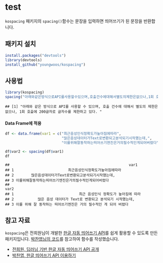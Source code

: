 test
================

`kospacing` 패키지의 `spacing()`함수는 문장을 입력하면 띄어쓰기가 된 문장을 반환합니다.

패키지 설치
-----------

``` r
install.packages("devtools")
library(devtools)
install_github("youngwoos/kospacing")
```

사용법
------

``` r
library(kospacing)
spacing("아래와같은방식으로API를사용할수있으며,호출건수에대해서별도의제한은없으나,1회 호출에200글자로글자수를제한하고있다.")
```

    ## [1] "아래와 같은 방식으로 API를 사용할 수 있으며, 호출 건수에 대해서 별도의 제한은 없으나, 1회 호출에 200글자로 글자수를 제한하고 있다. "

#### Data Frame에 적용

``` r
df <- data.frame(var1 = c("최근음성인식정확도가높아짐에따라",
                          "많은음성데이터가Text로변환되고분석되기시작했는데,",
                          "이를위해잘동작하는띄어쓰기엔진은거의필수적인게되어버렸다"))

df$var2 <- spacing(df$var1)
df
```

    ##                                                       var1
    ## 1                         최근음성인식정확도가높아짐에따라
    ## 2        많은음성데이터가Text로변환되고분석되기시작했는데,
    ## 3 이를위해잘동작하는띄어쓰기엔진은거의필수적인게되어버렸다
    ##                                                                 var2
    ## 1                              최근 음성인식 정확도가 높아짐에 따라 
    ## 2           많은 음성 데이터가 Text로 변환되고 분석되기 시작했는데, 
    ## 3 이를 위해 잘 동작하는 띄어쓰기엔진은 거의 필수적인 게 되어 버렸다

참고 자료
---------

`kospacing`은 전희원님이 개발한 [한글 자동 띄어쓰기 API](http://freesearch.pe.kr/archives/4647)를 쉽게 활용할 수 있도록 만든 패키지입니다. [박찬엽님의 코드](https://mrchypark.github.io/r/httr/api/한글-띄어쓰기-API-이용하기.html)를 참고하여 함수를 작성했습니다.

-   [전희원, 딥러닝 기반 한글 자동 띄어쓰기 API 공개](http://freesearch.pe.kr/archives/4647)
-   [박찬엽, 한글 띄어쓰기 API 이용하기](https://mrchypark.github.io/r/httr/api/한글-띄어쓰기-API-이용하기.html)
